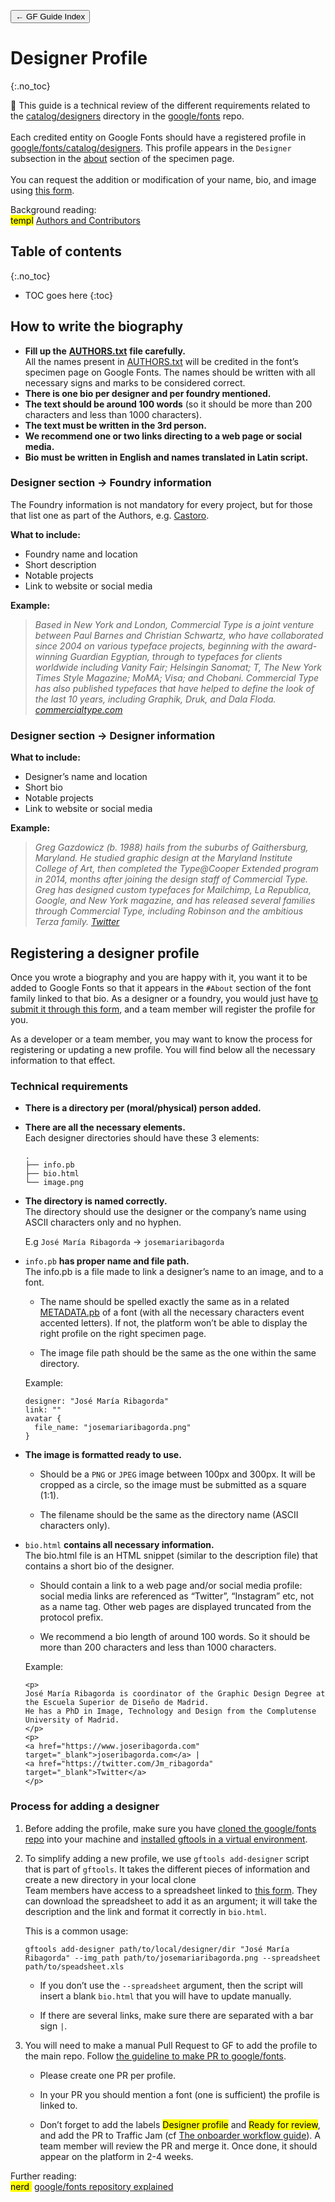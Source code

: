 <link href="style.css" rel="stylesheet">

<a href="./index"><button class="button button-i">&larr; GF Guide Index</button></a>

# Designer Profile
{:.no_toc}

<div class="callout">

🦥  This guide is a technical review of the different requirements related to the <a href="https://github.com/google/fonts/tree/main/catalog/designers">catalog/designers</a> directory in the <a href="https://github.com/google/fonts">google/fonts</a> repo.
<br><br>
Each credited entity on Google Fonts should have a registered profile in <a href="https://github.com/google/fonts/tree/main/catalog/designers">google/fonts/catalog/designers</a>. This profile appears in the <code>Designer</code> subsection in the <a href="https://fonts.google.com/specimen/Praise?sort=date#about">about</a> section of the specimen page.
<br><br>
You can request the addition or modification of your name, bio, and image using <a href="https://docs.google.com/forms/d/e/1FAIpQLSeMwHN8J213ZaxHrr5lHCrX56HY_NjGrWB8o604g98YxuMrdA/viewform">this form</a>.

</div>

<div class="context-reading">
    Background reading:<br>
    <mark class="grey">templ</mark> <a href="./authors">Authors and Contributors</a>
</div>

## Table of contents
{:.no_toc}
* TOC goes here
{:toc}

## How to write the biography

-   **Fill up the** **[AUTHORS.txt](authors.md)** **file carefully.**
    <br>
    All the names present in [AUTHORS.txt](authors.md) will be credited in the font’s specimen page on Google Fonts. The names should be written with all necessary signs and marks to be considered correct.
-   **There is one bio per designer and per foundry mentioned.**
-   **The text should be around 100 words** (so it should be more than 200 characters and less than 1000 characters).
-   **The text must be written in the 3rd person.**
-   **We recommend one or two links directing to a web page or social media.**
-   **Bio must be written in English and names translated in Latin script.**

### Designer section &rarr; Foundry information

The Foundry information is not mandatory for every project, but for those that list one as part of the Authors, e.g. <a href="https://fonts.google.com/specimen/Castoro" target="_blank">Castoro</a>.

**What to include:**

-   Foundry name and location
-   Short description
-   Notable projects
-   Link to website or social media

**Example:**

> *Based in New York and London, Commercial Type is a joint venture between Paul Barnes and Christian Schwartz, who have collaborated since 2004 on various typeface projects, beginning with the award-winning Guardian Egyptian, through to typefaces for clients worldwide including Vanity Fair; Helsingin Sanomat; T, The New York Times Style Magazine; MoMA; Visa; and Chobani. Commercial Type has also published typefaces that have helped to define the look of the last 10 years, including Graphik, Druk, and Dala Floda.* [*commercialtype.com*](https://commercialtype.com)

### Designer section &rarr; Designer information

**What to include:**

-   Designer’s name and location
-   Short bio
-   Notable projects
-   Link to website or social media

**Example:**

> *Greg Gazdowicz (b. 1988) hails from the suburbs of Gaithersburg, Maryland. He studied graphic design at the Maryland Institute College of Art, then completed the Type@Cooper Extended program in 2014, months after joining the design staff of Commercial Type. Greg has designed custom typefaces for Mailchimp, La Republica, Google, and New York magazine, and has released several families through Commercial Type, including Robinson and the ambitious Terza family.* [*Twitter*](http://www.twitter.com/)

## Registering a designer profile

Once you wrote a biography and you are happy with it, you want it to be added to Google Fonts so that it appears in the `#About` section of the font family linked to that bio. As a designer or a foundry, you would just have [to submit it through this form](https://docs.google.com/forms/d/1HinKkdCPbHTaiXxakeaUpDo1qsW3P9ZFemK65yWkru0/edit), and a team member will register the profile for you.

As a developer or a team member, you may want to know the process for registering or updating a new profile. You will find below all the necessary information to that effect.

### Technical requirements

-   **There is a directory per (moral/physical) person added.**
-   **There are all the necessary elements.**
    <br>
    Each designer directories should have these 3 elements:

    ``` code
    .
    ├── info.pb
    ├── bio.html
    └── image.png
    ```
-   **The directory is named correctly.**
    <br>
    The directory should use the designer or the company’s name using ASCII characters only and no hyphen.

    E.g `José María Ribagorda` → `josemariaribagorda`
-   `info.pb` **has proper name and file path.**
    <br>
    The info.pb is a file made to link a designer’s name to an image, and to a font.

    -   The name should be spelled exactly the same as in a related [METADATA.pb](metadata.md) of a font (with all the necessary characters event accented letters). If not, the platform won’t be able to display the right profile on the right specimen page.

    -   The image file path should be the same as the one within the same directory.

    Example:

    ``` code
    designer: "José María Ribagorda"
    link: ""
    avatar {
      file_name: "josemariaribagorda.png"
    }
    ```

-   **The image is formatted ready to use.**
    -   Should be a `PNG` or `JPEG` image between 100px and 300px. It will be cropped as a circle, so the image must be submitted as a square (1:1).

    -   The filename should be the same as the directory name (ASCII characters only).

-   `bio.html` **contains all necessary information.**
    <br>
    The bio.html file is an HTML snippet (similar to the description file) that contains a short bio of the designer.

    -   Should contain a link to a web page and/or social media profile: social media links are referenced as “Twitter”, “Instagram” etc, not as a name tag. Other web pages are displayed truncated from the protocol prefix.

    

    -   We recommend a bio length of around 100 words. So it should be more than 200 characters and less than 1000 characters.

    Example:

    ``` code
    <p>
    José María Ribagorda is coordinator of the Graphic Design Degree at the Escuela Superior de Diseño de Madrid. 
    He has a PhD in Image, Technology and Design from the Complutense University of Madrid.
    </p>
    <p>
    <a href="https://www.joseribagorda.com" target="_blank">joseribagorda.com</a> |
    <a href="https://twitter.com/Jm_ribagorda" target="_blank">Twitter</a>
    </p>
    ```

### Process for adding a designer

1.  Before adding the profile, make sure you have [cloned the google/fonts repo](making-pr.md) into your machine and [installed gftools in a virtual environment](tools.md).
   
2.  To simplify adding a new profile, we use `gftools add-designer` script that is part of `gftools`. It takes the different pieces of information and create a new directory in your local clone
    <br>
    Team members have access to a spreadsheet linked to [this form](https://docs.google.com/forms/d/e/1FAIpQLSeMwHN8J213ZaxHrr5lHCrX56HY_NjGrWB8o604g98YxuMrdA/viewform). They can download the spreadsheet to add it as an argument; it will take the description and the link and format it correctly in `bio.html`.

    This is a common usage:

    ``` code
    gftools add-designer path/to/local/designer/dir "José María Ribagorda" --img_path path/to/josemariaribagorda.png --spreadsheet path/to/speadsheet.xls
    ```

    -  If you don’t use the `--spreadsheet` argument, then the script will insert a blank `bio.html` that you will have to update manually.

    -  If there are several links, make sure there are separated with a bar sign ` | `.

3.  You will need to make a manual Pull Request to GF to add the profile to the main repo. Follow [the guideline to make PR to google/fonts](making-pr.md).
    -   Please create one PR per profile.

    -   In your PR you should mention a font (one is sufficient) the profile is linked to.

    -   Don’t forget to add the labels <mark class=grey>Designer profile</mark> and <mark class="yellow">Ready for review</mark>, and add the PR to Traffic Jam (cf [The onboarder workflow guide](onboarder-workflow.md)). A team member will review the PR and merge it. Once done, it should appear on the platform in 2-4 weeks.


<div class="next-reading">
    Further reading:<br>
    <mark class="purple">nerd&nbsp;</mark> <a href="./googlefonts">google/fonts repository explained</a>
</div>
